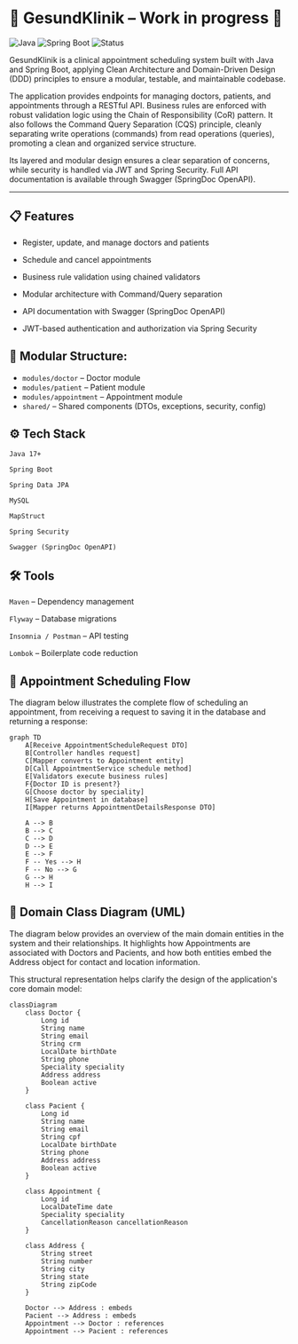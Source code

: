 # 🏥 GesundKlinik – Work in progress 🚧
![Java](https://img.shields.io/badge/Java-17+-blue?logo=java)
![Spring Boot](https://img.shields.io/badge/Spring%20Boot-3.0-brightgreen?logo=spring)
![Status](https://img.shields.io/badge/status-in%20development-yellow)

GesundKlinik is a clinical appointment scheduling system built with Java and Spring Boot, applying Clean Architecture and Domain-Driven Design (DDD) principles to ensure a modular, testable, and maintainable codebase.

The application provides endpoints for managing doctors, patients, and appointments through a RESTful API. Business rules are enforced with robust validation logic using the Chain of Responsibility (CoR) pattern. It also follows the Command Query Separation (CQS) principle, cleanly separating write operations (commands) from read operations (queries), promoting a clean and organized service structure.

Its layered and modular design ensures a clear separation of concerns, while security is handled via JWT and Spring Security. Full API documentation is available through Swagger (SpringDoc OpenAPI).

---

## :clipboard: Features

- Register, update, and manage doctors and patients

- Schedule and cancel appointments

- Business rule validation using chained validators

- Modular architecture with Command/Query separation

- API documentation with Swagger (SpringDoc OpenAPI)

- JWT-based authentication and authorization via Spring Security
  

## 📂 Modular Structure:

- `modules/doctor` – Doctor module
- `modules/patient` – Patient module
- `modules/appointment` – Appointment module
- `shared/` – Shared components (DTOs, exceptions, security, config)


## ⚙️ Tech Stack

```Java 17+```

```Spring Boot```

```Spring Data JPA```

```MySQL```

```MapStruct```

```Spring Security```

```Swagger (SpringDoc OpenAPI)```


## 🛠️ Tools

```Maven``` – Dependency management

```Flyway``` – Database migrations

```Insomnia / Postman``` – API testing

```Lombok``` – Boilerplate code reduction

## 🔄 Appointment Scheduling Flow

The diagram below illustrates the complete flow of scheduling an appointment, from receiving a request to saving it in the database and returning a response:

``` mermaid
graph TD
    A[Receive AppointmentScheduleRequest DTO]
    B[Controller handles request]
    C[Mapper converts to Appointment entity]
    D[Call AppointmentService schedule method]
    E[Validators execute business rules]
    F{Doctor ID is present?}
    G[Choose doctor by speciality]
    H[Save Appointment in database]
    I[Mapper returns AppointmentDetailsResponse DTO]

    A --> B
    B --> C
    C --> D
    D --> E
    E --> F
    F -- Yes --> H
    F -- No --> G
    G --> H
    H --> I

```
## 📐 Domain Class Diagram (UML)
The diagram below provides an overview of the main domain entities in the system and their relationships. It highlights how Appointments are associated with Doctors and Pacients, and how both entities embed the Address object for contact and location information.

This structural representation helps clarify the design of the application's core domain model:

``` mermaid
classDiagram
    class Doctor {
        Long id
        String name
        String email
        String crm
        LocalDate birthDate
        String phone
        Speciality speciality
        Address address
        Boolean active
    }

    class Pacient {
        Long id
        String name
        String email
        String cpf
        LocalDate birthDate
        String phone
        Address address
        Boolean active
    }

    class Appointment {
        Long id
        LocalDateTime date
        Speciality speciality
        CancellationReason cancellationReason
    }

    class Address {
        String street
        String number
        String city
        String state
        String zipCode
    }

    Doctor --> Address : embeds
    Pacient --> Address : embeds
    Appointment --> Doctor : references
    Appointment --> Pacient : references

```
